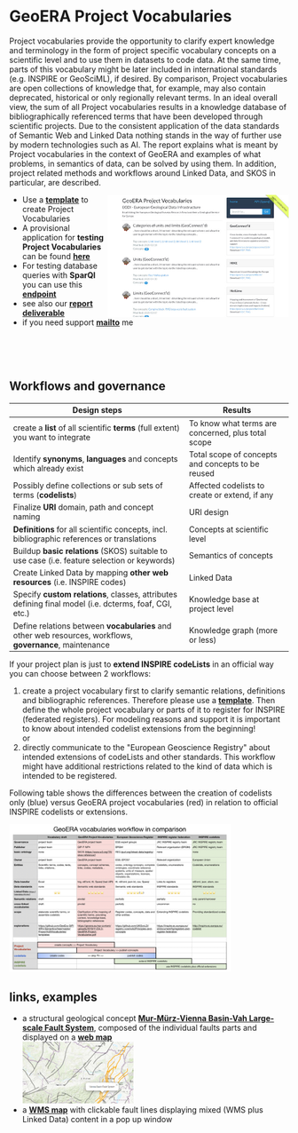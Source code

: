 # GeoERA Project Vocabularies
Project vocabularies provide the opportunity to clarify expert knowledge and terminology in the form of project specific vocabulary concepts on a scientific level and to use them in datasets to code data. At the same time, parts of this vocabulary might be later included in international standards (e.g. INSPIRE or GeoSciML), if desired. By comparison, Project vocabularies are open collections of knowledge that, for example, may also contain deprecated, historical or only regionally relevant terms. In an ideal overall view, the sum of all Project vocabularies results in a knowledge database of bibliographically referenced terms that have been developed through scientific projects. Due to the consistent application of the data standards of Semantic Web and Linked Data nothing stands in the way of further use by modern technologies such as AI. The report explains what is meant by Project vocabularies in the context of GeoERA and examples of what problems, in semantics of data, can be solved by using them. In addition, project related methods and workflows around Linked Data, and SKOS in particular, are described.

[<img align="right" src="IMG_0521.jpg" height="220px">](https://schmar00.github.io/project-vocabularies/)  
* Use a **[template](https://github.com/GeoEra-GIP/WP4-Semantics/raw/master/Project%20Vocabularies/templates/PV_template_v3.zip)** to create Project Vocabularies  
* A provisional application for **testing Project Vocabularies** can be found **[here](https://schmar00.github.io/project-vocabularies/)**  
* For testing database queries with **SparQl** you can use this **[endpoint](https://resource.geolba.ac.at/PoolParty/sparql/geoera)**  
* see also our **[report deliverable](https://geoera.eu/wp-content/uploads/2019/11/D4.3-GeoERA-Project-Vocabularies.pdf)**
* if you need support **[mailto](mailto:martin.schiegl@geosphere.at)** me  
<div style="clear:both;"></div>  
<br><br><br>
  
## Workflows and governance  

| Design steps | Results |
| --- | --- |
| create a **list** of all scientific **terms** (full extent) you want to integrate | To know what terms are concerned, plus total scope |
| Identify **synonyms**, **languages** and concepts which already exist | Total scope of concepts and concepts to be reused |
| Possibly define collections or sub sets of terms (**codelists**) | Affected codelists to create or extend, if any |
| Finalize **URI** domain, path and concept naming | URI design |
| **Definitions** for all scientific concepts, incl. bibliographic references or translations | Concepts at scientific level |
| Buildup **basic relations** (SKOS) suitable to use case (i.e. feature selection or keywords) | Semantics of concepts |
| Create Linked Data by mapping **other web resources** (i.e. INSPIRE codes) | Linked Data |
| Specify **custom relations**, classes, attributes defining final model (i.e. dcterms, foaf, CGI, etc.) | Knowledge base at project level |
| Define relations between **vocabularies** and other web resources, workflows, **governance**, maintenance  | Knowledge graph (more or less) |  

If your project plan is just to **extend INSPIRE codeLists** in an official way you can choose between 2 workflows:  
1. create a project vocabulary first to clarify semantic relations, definitions and bibliographic references. Therefore please use a **[template](https://github.com/GeoEra-GIP/WP4-Semantics/raw/master/Project%20Vocabularies/templates/PV_template_v3.zip)**. Then define the whole project vocabulary or parts of it to register for INSPIRE (federated registers). For modeling reasons and support it is important to know about intended codelist extensions from the beginning!  
or  
2. directly communicate to the "European Geoscience Registry" about intended extensions of codeLists and other standards. This workflow might have additional restrictions related to the kind of data which is intended to be registered.  
  
Following table shows the differences between the creation of codelists only (blue) versus GeoERA project vocabularies (red) in relation to official INSPIRE codelists or extensions.  
  
[<img src="C5B26460-1390-47CF-BFC7-9A2C5581B44A.jpeg" width="400px">](https://github.com/GeoEra-GIP/WP4-Semantics/blob/master/Project%20Vocabularies/GeoERA%20Vocabularies%20Workflow.pdf)  
  
## links, examples
* a structural geological concept **[Mur-Mürz-Vienna Basin-Vah Large-scale Fault System](https://thesaurus.geolba.ac.at/?uri=http://resource.geolba.ac.at/structure/186&lang=en)**, composed of the individual faults parts and displayed on a **[web map](https://schmar00.github.io/gba-thesaurus/structureViewer.html?uri=http://resource.geolba.ac.at/structure/186&lang=en)**  
[<img src="webmap.jpg" width="200px">](https://schmar00.github.io/gba-thesaurus/structureViewer.html?uri=http://resource.geolba.ac.at/structure/186&lang=en)
* a **[WMS map](http://www.ce-gic.org/wms/GBA_structures_2.html)** with clickable fault lines displaying mixed (WMS plus Linked Data) content in a pop up window  

